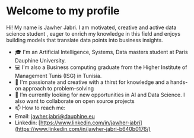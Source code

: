 # Welcome to my profile
Hi! My name is Jawher Jabri. 
I am motivated, creative and active data science student , eager to enrich my knowledge in this field and enjoys building models that translate data points into business insights. 
- 🎓 I'm an Artificial Intelligence, Systems, Data masters student at Paris Dauphine University.  
- 💻 I'm also a Business computing graduate from the Higher Institute of Management Tunis (ISG) in Tunisia.  
- 🧑‍ I'm passionate and creative with a thirst for knowledge and a hands-on approach to problem-solving
- 👀 I’m currently looking for new opportunities in AI and Data Science. I also want to collaborate on open source projects  
- 📫 How to reach me:  
- Email: jawher.jabri@dauphine.eu 
- Linkedin: [https://www.linkedin.com/in/jawher-jabri](https://www.linkedin.com/in/jawher-jabri-b640b0176/)
